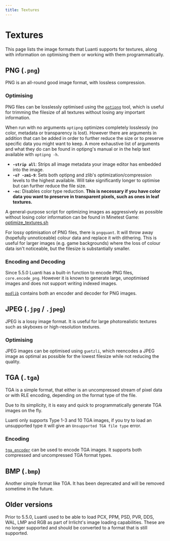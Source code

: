 ```yaml
---
title: Textures
---
```


# Textures
This page lists the image formats that Luanti supports for textures, along with information on optimising them or working with them programmatically.

## PNG (`.png`)
PNG is an all-round good image format, with lossless compression.

### Optimising
PNG files can be losslessly optimised using the [`optipng`](https://optipng.sourceforge.net/) tool, which is useful for trimming the filesize of all textures without losing any important information.

When run with no arguments `optipng` optimizes completely losslessly (no color, metadata or transparency is lost). However there are arguments in addition that can be added in order to further reduce the size or to preserve specific data you might want to keep. A more exhaustive list of arguments and what they do can be found in optipng's manual or in the help text available with `optipng -h`.

* **`-strip all`**: Strips all image metadata your image editor has embedded into the image.
* **`-o7 -zm1-9`**: Sets both optipng and zlib's optimization/compression levels to the highest available. Will take significantly longer to optimise but can further reduce the file size.
* **`-nc`**: Disables color type reduction. **This is necessary if you have color data you want to preserve in transparent pixels, such as ones in leaf textures.**

A general-purpose script for optimizing images as aggressively as possible without losing color information can be found in Minetest Game: [optimize_textures.sh](https://github.com/luanti-org/minetest_game/blob/master/utils/optimize_textures.sh)

For lossy optimisation of PNG files, there is `pngquant`. It will throw away (hopefully unnoticeable) colour data and replace it with dithering. This is useful for larger images (e.g. game backgrounds) where the loss of colour data isn't noticeable, but the filesize is substantially smaller.

### Encoding and Decoding
Since 5.5.0 Luanti has a built-in function to encode PNG files, `core.encode_png`. However it is known to generate large, unoptimised images and does not support writing indexed images.

[`modlib`](https://github.com/appgurueu/modlib) contains both an encoder and decoder for PNG images.

## JPEG (`.jpg` / `.jpeg`)
JPEG is a lossy image format. It is useful for large photorealistic textures such as skyboxes or high-resolution textures.

### Optimising
JPEG images can be optimised using `guetzli`, which reencodes a JPEG image as optimal as possible for the lowest filesize while not reducing the quality.

## TGA (`.tga`)
TGA is a simple format, that either is an uncompressed stream of pixel data or with RLE encoding, depending on the format type of the file.

Due to its simplicity, it is easy and quick to programmatically generate TGA images on the fly.

Luanti only supports Type 1-3 and 10 TGA images, if you try to load an unsupported type it will give an `Unsupported TGA file type` error.

### Encoding
[`tga_encoder`](https://content.luanti.org/packages/erlehmann/tga_encoder/) can be used to encode TGA images. It supports both compressed and uncompressed TGA format types.

## BMP (`.bmp`)
Another simple format like TGA. It has been deprecated and will be removed sometime in the future.

## Older versions
Prior to 5.5.0, Luanti used to be able to load PCX, PPM, PSD, PVR, DDS, WAL, LMP and RGB as part of Irrlicht's image loading capabilities. These are no longer supported and should be converted to a format that is still supported.
